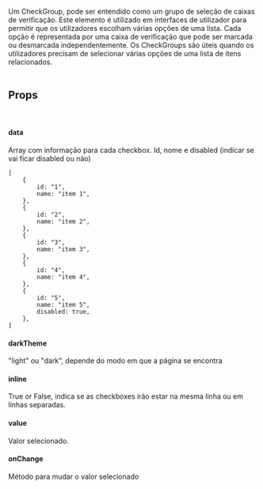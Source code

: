 Um CheckGroup, pode ser entendido como um grupo de seleção de caixas de verificação. Este elemento é utilizado em interfaces de utilizador para permitir que os utilizadores escolham várias opções de uma lista. Cada opção é representada por uma caixa de verificação que pode ser marcada ou desmarcada independentemente. Os CheckGroups são úteis quando os utilizadores precisam de selecionar várias opções de uma lista de itens relacionados.
<br>
<br>

## Props
<br>

#### data
Array com informação para cada checkbox. Id, nome e disabled (indicar se vai ficar disabled ou não)

	[
        {
            id: "1",
            name: "item 1",
        },
        {
            id: "2",
            name: "item 2",
        },
        {
            id: "3",
            name: "item 3",
        },
        {
            id: "4",
            name: "item 4",
        },
        {
            id: "5",
            name: "item 5",
            disabled: true,
        },
    ]

#### darkTheme
"light" ou "dark", depende do modo em que a página se encontra

#### inline
True or False, indica se as checkboxes irão estar na mesma linha ou em linhas separadas.

#### value
Valor selecionado.

#### onChange
Método para mudar o valor selecionado